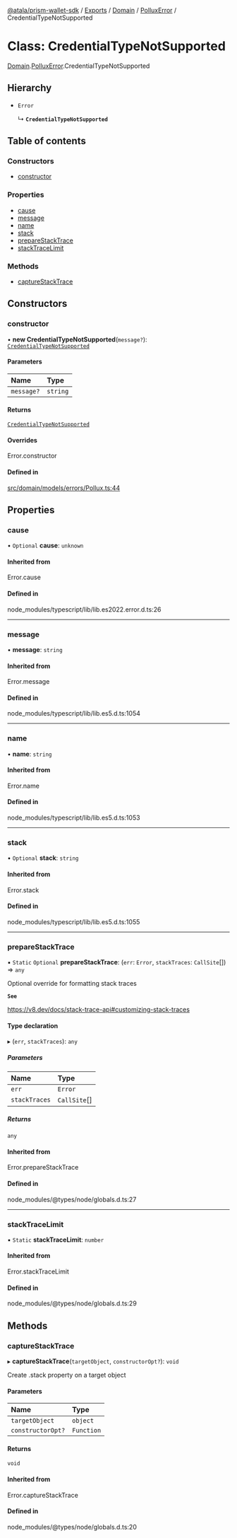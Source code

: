 [@atala/prism-wallet-sdk](../README.md) / [Exports](../modules.md) / [Domain](../modules/Domain.md) / [PolluxError](../modules/Domain.PolluxError.md) / CredentialTypeNotSupported

# Class: CredentialTypeNotSupported

[Domain](../modules/Domain.md).[PolluxError](../modules/Domain.PolluxError.md).CredentialTypeNotSupported

## Hierarchy

- `Error`

  ↳ **`CredentialTypeNotSupported`**

## Table of contents

### Constructors

- [constructor](Domain.PolluxError.CredentialTypeNotSupported.md#constructor)

### Properties

- [cause](Domain.PolluxError.CredentialTypeNotSupported.md#cause)
- [message](Domain.PolluxError.CredentialTypeNotSupported.md#message)
- [name](Domain.PolluxError.CredentialTypeNotSupported.md#name)
- [stack](Domain.PolluxError.CredentialTypeNotSupported.md#stack)
- [prepareStackTrace](Domain.PolluxError.CredentialTypeNotSupported.md#preparestacktrace)
- [stackTraceLimit](Domain.PolluxError.CredentialTypeNotSupported.md#stacktracelimit)

### Methods

- [captureStackTrace](Domain.PolluxError.CredentialTypeNotSupported.md#capturestacktrace)

## Constructors

### constructor

• **new CredentialTypeNotSupported**(`message?`): [`CredentialTypeNotSupported`](Domain.PolluxError.CredentialTypeNotSupported.md)

#### Parameters

| Name | Type |
| :------ | :------ |
| `message?` | `string` |

#### Returns

[`CredentialTypeNotSupported`](Domain.PolluxError.CredentialTypeNotSupported.md)

#### Overrides

Error.constructor

#### Defined in

[src/domain/models/errors/Pollux.ts:44](https://github.com/hyperledger/identus-edge-agent-sdk-ts/blob/2cdbf1ede368164be3dd56f3e362e76e94d48b48/src/domain/models/errors/Pollux.ts#L44)

## Properties

### cause

• `Optional` **cause**: `unknown`

#### Inherited from

Error.cause

#### Defined in

node_modules/typescript/lib/lib.es2022.error.d.ts:26

___

### message

• **message**: `string`

#### Inherited from

Error.message

#### Defined in

node_modules/typescript/lib/lib.es5.d.ts:1054

___

### name

• **name**: `string`

#### Inherited from

Error.name

#### Defined in

node_modules/typescript/lib/lib.es5.d.ts:1053

___

### stack

• `Optional` **stack**: `string`

#### Inherited from

Error.stack

#### Defined in

node_modules/typescript/lib/lib.es5.d.ts:1055

___

### prepareStackTrace

▪ `Static` `Optional` **prepareStackTrace**: (`err`: `Error`, `stackTraces`: `CallSite`[]) => `any`

Optional override for formatting stack traces

**`See`**

https://v8.dev/docs/stack-trace-api#customizing-stack-traces

#### Type declaration

▸ (`err`, `stackTraces`): `any`

##### Parameters

| Name | Type |
| :------ | :------ |
| `err` | `Error` |
| `stackTraces` | `CallSite`[] |

##### Returns

`any`

#### Inherited from

Error.prepareStackTrace

#### Defined in

node_modules/@types/node/globals.d.ts:27

___

### stackTraceLimit

▪ `Static` **stackTraceLimit**: `number`

#### Inherited from

Error.stackTraceLimit

#### Defined in

node_modules/@types/node/globals.d.ts:29

## Methods

### captureStackTrace

▸ **captureStackTrace**(`targetObject`, `constructorOpt?`): `void`

Create .stack property on a target object

#### Parameters

| Name | Type |
| :------ | :------ |
| `targetObject` | `object` |
| `constructorOpt?` | `Function` |

#### Returns

`void`

#### Inherited from

Error.captureStackTrace

#### Defined in

node_modules/@types/node/globals.d.ts:20
